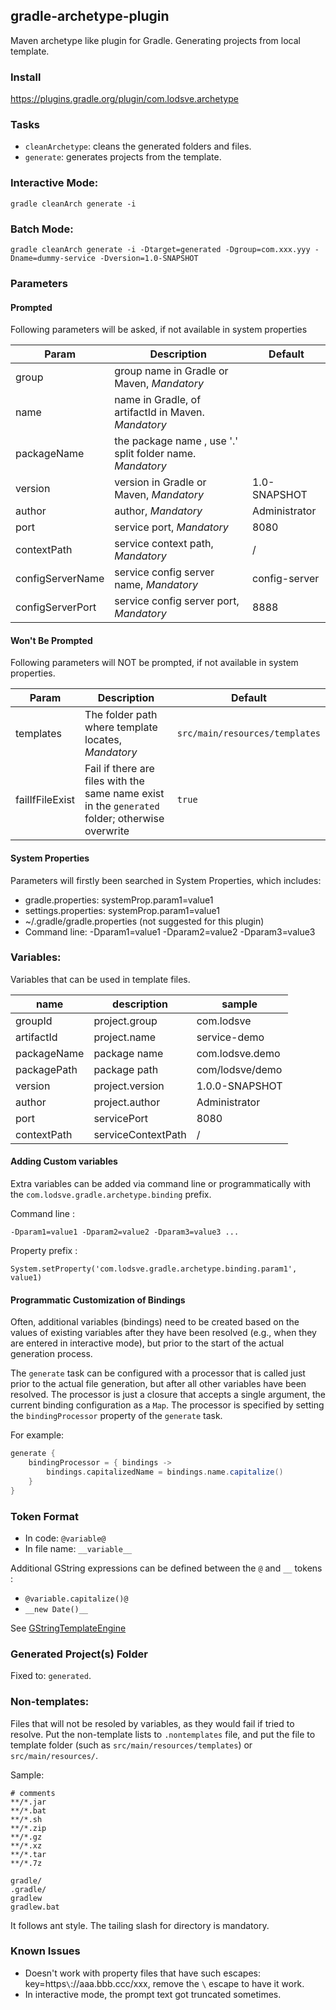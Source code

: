 ## gradle-archetype-plugin

Maven archetype like plugin for Gradle. Generating projects from local template.

### Install

https://plugins.gradle.org/plugin/com.lodsve.archetype

### Tasks

* `cleanArchetype`: cleans the generated folders and files.
* `generate`: generates projects from the template.

### Interactive Mode:

```
gradle cleanArch generate -i
```

### Batch Mode:

```
gradle cleanArch generate -i -Dtarget=generated -Dgroup=com.xxx.yyy -Dname=dummy-service -Dversion=1.0-SNAPSHOT
```

### Parameters

#### Prompted

Following parameters will be asked, if not available in system properties

| Param           | Description                                                | Default                        |
| --------------- | ---------------------------------------------------------- | ------------------------------ |
| group           | group name in Gradle or Maven, *Mandatory*                 |                                |
| name            | name in Gradle, of artifactId in Maven. *Mandatory*        |                                |
| packageName     | the package name , use '.' split folder name. *Mandatory*  |                                |
| version         | version in Gradle or Maven, *Mandatory*                    | 1.0-SNAPSHOT                   |
| author          | author, *Mandatory*                                        | Administrator                  |
| port            | service port, *Mandatory*                                  | 8080                           |
| contextPath     | service context path, *Mandatory*                          | /                              |
| configServerName| service config server name, *Mandatory*                    | config-server                  |
| configServerPort| service config server port, *Mandatory*                    | 8888                           |

#### Won't Be Prompted

Following parameters will NOT be prompted, if not available in system properties.

| Param           | Description                                         | Default                        |
| --------------- | ----------------------------------------------------| ------------------------------ |
| templates       | The folder path where template locates, *Mandatory* | `src/main/resources/templates` |
| failIfFileExist | Fail if there are files with the same name exist in the `generated` folder; otherwise overwrite | `true` |

#### System Properties

Parameters will firstly been searched in System Properties, which includes:

* gradle.properties: systemProp.param1=value1
* settings.properties: systemProp.param1=value1
* ~/.gradle/gradle.properties (not suggested for this plugin)
* Command line: -Dparam1=value1 -Dparam2=value2 -Dparam3=value3

### Variables:

Variables that can be used in template files.

| name               | description                                        | sample                |
| -------------------| -------------------------------------------------- | --------------------- |
| groupId            | project.group                                      | com.lodsve            |
| artifactId         | project.name                                       | service-demo          |
| packageName        | package name                                       | com.lodsve.demo       |
| packagePath        | package path                                       | com/lodsve/demo       |
| version            | project.version                                    | 1.0.0-SNAPSHOT        |
| author             | project.author                                     | Administrator         |
| port               | servicePort                                        | 8080                  |
| contextPath        | serviceContextPath                                 | /                     |

#### Adding Custom variables

Extra variables can be added via command line or programmatically with the
`com.lodsve.gradle.archetype.binding` prefix.

Command line :

```
-Dparam1=value1 -Dparam2=value2 -Dparam3=value3 ...
```

Property prefix :

```
System.setProperty('com.lodsve.gradle.archetype.binding.param1', value1)
```

#### Programmatic Customization of Bindings

Often, additional variables (bindings) need to be created based on the values of existing variables after they have been
resolved (e.g., when they are entered in interactive mode), but prior to the start of the actual generation process.

The `generate` task can be configured with a processor that is called just prior to the actual file generation, but
after all other variables have been resolved. The processor is just a closure that accepts a single argument, the
current binding configuration as a `Map`. The processor is specified by setting the `bindingProcessor` property of
the `generate` task.

For example:

```groovy
generate {
    bindingProcessor = { bindings ->
        bindings.capitalizedName = bindings.name.capitalize()
    }
}
```

### Token Format

* In code: `@variable@`
* In file name: `__variable__`

Additional GString expressions can be defined between the `@` and `__` tokens :

* `@variable.capitalize()@`
* `__new Date()__`

See [GStringTemplateEngine](http://docs.groovy-lang.org/latest/html/api/groovy/text/GStringTemplateEngine.html)

### Generated Project(s) Folder

Fixed to: `generated`.

### Non-templates:

Files that will not be resoled by variables, as they would fail if tried to resolve. Put the non-template lists
to `.nontemplates` file, and put the file to template folder (such as `src/main/resources/templates`)
or `src/main/resources/`.

Sample:

```
# comments
**/*.jar
**/*.bat
**/*.sh
**/*.zip
**/*.gz
**/*.xz
**/*.tar
**/*.7z

gradle/
.gradle/
gradlew
gradlew.bat
```

It follows ant style. The tailing slash for directory is mandatory.

### Known Issues

* Doesn't work with property files that have such escapes: key=https`\`://aaa.bbb.ccc/xxx, remove the `\` escape to have
  it work.
* In interactive mode, the prompt text got truncated sometimes.
